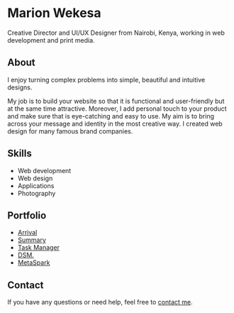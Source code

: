 # Marion Wekesa

Creative Director and UI/UX Designer from Nairobi, Kenya, working in web development and print media.

## About

I enjoy turning complex problems into simple, beautiful and intuitive designs.

My job is to build your website so that it is functional and user-friendly but at the same time attractive. Moreover, I add personal touch to your product and make sure that is eye-catching and easy to use. My aim is to bring across your message and identity in the most creative way. I created web design for many famous brand companies.

## Skills

* Web development
* Web design
* Applications
* Photography

## Portfolio

* [Arrival](https://github.com/marionwkesa/arrival)
* [Summary](https://github.com/marionwkesa/summary)
* [Task Manager](https://github.com/marionwkesa/task-manager)
* [DSM.](https://github.com/marionwkesa/dsm)
* [MetaSpark](https://github.com/marionwkesa/metaspark)

## Contact

If you have any questions or need help, feel free to [contact me](mailto:marionwkesa@gmail.com).
